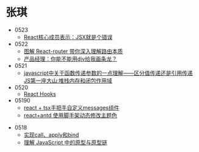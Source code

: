 # 张琪
  - 0523 
    - [React核心成员表示：JSX就是个错误](https://juejin.cn/post/6965303670154100773)
  - 0522 
    - [图解 React-router 带你深入理解路由本质](https://juejin.cn/post/6965419095860707341)
    - [产品经理：你能不能用div给我画条龙？](https://juejin.cn/post/6963476650356916254)
  - 0521
    - [javascript中关于函数传递参数的一点理解——区分值传递还是引用传递](https://juejin.cn/post/6964687516876144654)
    [JS第一座大山:堆栈内存和闭包作用域](https://juejin.cn/post/6964635223531192333)
  - 0520
    - [React Hooks](https://juejin.cn/post/6964216741425594382)
  - 05190
    - [react + tsx手把手自定义messages组件](https://juejin.cn/post/6963824048388177933)
    - [react+antd 使用脚手架动态修改主题色](https://juejin.cn/post/6963599049442197540)
  + 0518
    + [实现call、apply和bind](https://juejin.cn/post/6963101823704481805)
    + [理解 JavaScript 中的原型与原型链](https://juejin.cn/post/6963493064740454414)

    




